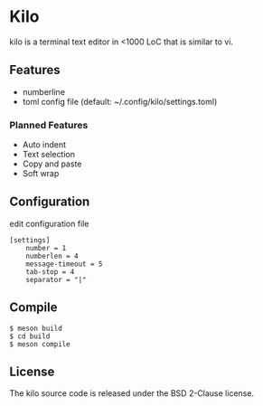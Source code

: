 # Kilo

kilo is a terminal text editor in <1000 LoC that is similar to vi.

## Features

- numberline
- toml config file (default: ~/.config/kilo/settings.toml)
 
### Planned Features

- Auto indent
- Text selection
- Copy and paste
- Soft wrap

## Configuration

edit configuration file

	[settings]
		number = 1
		numberlen = 4
		message-timeout = 5
		tab-stop = 4
		separator = "|"

## Compile

	$ meson build
	$ cd build
	$ meson compile

## License

The kilo source code is released under the BSD 2-Clause license.


